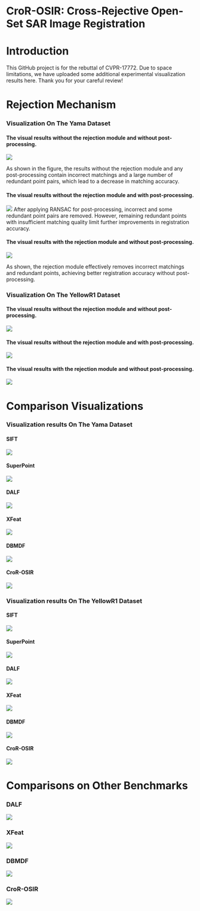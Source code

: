 # CroR-OSIR: Cross-Rejective Open-Set SAR Image Registration
# Introduction
This GitHub project is for the rebuttal of CVPR-17772. Due to space limitations, we have uploaded some additional experimental visualization results here. Thank you for your careful review!
# Rejection Mechanism
### Visualization On The Yama Dataset
#### The visual results without the rejection module and without post-processing.

![](Rejection%20Mechanism/Visualization%20On%20The%20Yama%20Dataset/yama_reject_ablation_without_post_and_reject.png)

As shown in the figure, the results without the rejection module and any post-processing contain incorrect matchings and a large number of redundant point pairs, which lead to a decrease in matching accuracy.
#### The visual results without the rejection module and with post-processing.

![](Rejection%20Mechanism/Visualization%20On%20The%20Yama%20Dataset/yama_reject_ablation_withpost_without_reject.png)
After applying RANSAC for post-processing, incorrect and some redundant point pairs are removed. However, remaining redundant points with insufficient matching quality limit further improvements in registration accuracy.
#### The visual results with the rejection module and without post-processing.

![](Rejection%20Mechanism/Visualization%20On%20The%20Yama%20Dataset/yama_reject_ablation_withreject_withoutpost.png)

As shown, the rejection module effectively removes incorrect matchings and redundant points, achieving better registration accuracy without post-processing.
### Visualization On The YellowR1 Dataset
#### The visual results without the rejection module and without post-processing.

![](Rejection%20Mechanism/Visualization%20On%20The%20YellowR1%20Dataset/yellowa_reject_ablation_withoutreject_withoutpost.png)

#### The visual results without the rejection module and with post-processing.

![](Rejection%20Mechanism/Visualization%20On%20The%20YellowR1%20Dataset/yellowa_reject_ablation_withoutreject_withpost.png)

#### The visual results with the rejection module and without post-processing.

![](Rejection%20Mechanism/Visualization%20On%20The%20YellowR1%20Dataset/yellowa_reject_ablation_withreject_withoutpost.png)

# Comparison Visualizations

### Visualization results On The Yama Dataset

#### SIFT

![](Comparison%20Visualizations/Visualization%20results%20On%20The%20Yama%20Dataset/CBchartYama_SIFT.png)

#### SuperPoint

![](Comparison%20Visualizations/Visualization%20results%20On%20The%20Yama%20Dataset/CBchartYama_SuperPoint.png)

#### DALF

![](Comparison%20Visualizations/Visualization%20results%20On%20The%20Yama%20Dataset/CBchartYama_DALF.png)

#### XFeat

![](Comparison%20Visualizations/Visualization%20results%20On%20The%20Yama%20Dataset/CBchartYama_XFeat.png)

#### DBMDF

![](Comparison%20Visualizations/Visualization%20results%20On%20The%20Yama%20Dataset/CBchartYama_DBMDF.png)

#### CroR-OSIR

![](Comparison%20Visualizations/Visualization%20results%20On%20The%20Yama%20Dataset/CBchartYama_CroR-OSIR.png)

### Visualization results On The YellowR1 Dataset

#### SIFT

![](Comparison%20Visualizations/Visualization%20results%20On%20The%20YellowR1%20Dataset/CBchartYellowR1_SIFT.png)

#### SuperPoint

![](Comparison%20Visualizations/Visualization%20results%20On%20The%20YellowR1%20Dataset/CBchartYellowR1_SuperPoint.png)

#### DALF

![](Comparison%20Visualizations/Visualization%20results%20On%20The%20YellowR1%20Dataset/CBchartYellowR1_DALF.png)

#### XFeat

![](Comparison%20Visualizations/Visualization%20results%20On%20The%20YellowR1%20Dataset/CBchartYellowR1_XFeat.png)

#### DBMDF

![](Comparison%20Visualizations/Visualization%20results%20On%20The%20YellowR1%20Dataset/CBchartYellowR1_DBMDF.png)

#### CroR-OSIR

![](Comparison%20Visualizations/Visualization%20results%20On%20The%20YellowR1%20Dataset/CBchartYellowR1_CroR-OSIR.png)

# Comparisons on Other Benchmarks

### DALF
![](Comparisons%20on%20Other%20Benchmarks/DALF/optical_DAlF.png)

### XFeat
![](Comparisons%20on%20Other%20Benchmarks/XFeat/optical_XFeat.png)
### DBMDF
![](Comparisons%20on%20Other%20Benchmarks/DBMDF/optical_DBMDF.png)
### CroR-OSIR
![](Comparisons%20on%20Other%20Benchmarks/CroR-OSIR/optical_CroR-OSIR.png)
<!-- # Installation
## Make Data
## SupCon Pretraining
## CroR-OSR training and the fintune of SupCon module

# Test accurancy -->
